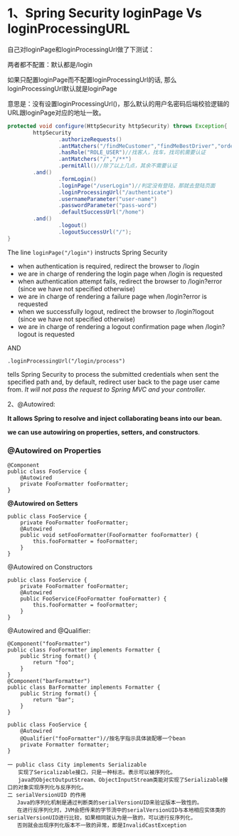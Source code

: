 # 1、Spring Security loginPage Vs loginProcessingURL

自己对loginPage和loginProcessingUrl做了下测试：

两者都不配置：默认都是/login

如果只配置loginPage而不配置loginProcessingUrl的话, 那么loginProcessingUrl默认就是loginPage

意思是：没有设置loginProcessingUrl()，那么默认的用户名密码后端校验逻辑的URL跟loginPage对应的地址一致。

```java
protected void configure(HttpSecurity httpSecurity) throws Exception{
        httpSecurity
                .authorizeRequests()
                .antMatchers("/findMeCustomer","findMeBestDriver","orderTaxi")
                .hasRole("ROLE_USER")//找客人，找车，找司机需要认证
                .antMatchers("/","/**")
                .permitAll()//除了以上几点，其余不需要认证
        .and()
                .formLogin()
                .loginPage("/userLogin")//判定没有登陆，那就去登陆页面
                .loginProcessingUrl("/authenticate")
                .usernameParameter("user-name")
                .passwordParameter("pass-word")
                .defaultSuccessUrl("/home")
        .and()
                .logout()
                .logoutSuccessUrl("/");
}
```

The line `loginPage("/login")` instructs Spring Security

- when authentication is required, redirect the browser to /login
- we are in charge of rendering the login page when /login is requested
- when authentication attempt fails, redirect the browser to /login?error (since we have not specified otherwise)
- we are in charge of rendering a failure page when /login?error is requested
- when we successfully logout, redirect the browser to /login?logout (since we have not specified otherwise)
- we are in charge of rendering a logout confirmation page when /login?logout is requested

AND

```
.loginProcessingUrl("/login/process")
```

tells Spring Security to process the submitted credentials when sent the specified path and, by default, redirect user back to the page user came from. *It will not pass the request to Spring MVC and your controller.*

2、@Autowired:

**It allows Spring to resolve and inject collaborating beans into our bean.**

**we can use autowiring on properties, setters, and constructors**.

###   	@Autowired on Properties

```
@Component
public class FooService {  
    @Autowired
    private FooFormatter fooFormatter;
}
```

**@Autowired on Setters**

```
public class FooService {
    private FooFormatter fooFormatter;
    @Autowired
    public void setFooFormatter(FooFormatter fooFormatter) {
        this.fooFormatter = fooFormatter;
    }
}
```

@Autowired on Constructors

```
public class FooService {
    private FooFormatter fooFormatter;
    @Autowired
    public FooService(FooFormatter fooFormatter) {
        this.fooFormatter = fooFormatter;
    }
}
```

@Autowired and @Qualifier:

```
@Component("fooFormatter")
public class FooFormatter implements Formatter {
    public String format() {
        return "foo";
    }
}
@Component("barFormatter")
public class BarFormatter implements Formatter {
    public String format() {
        return "bar";
    }
}
```

```
public class FooService {
    @Autowired
    @Qualifier("fooFormatter")//按名字指示具体装配哪一个bean
    private Formatter formatter;
}
```



```
一 public class City implements Serializable
　　实现了Sericalizable接口，只是一种标志。表示可以被序列化。
　　java的ObjectOutputStream、ObjectInputStream类能对实现了Serializable接口的对象实现序列化与反序列化。
二 serialVersionUID 的作用
   Java的序列化机制是通过判断类的serialVersionUID来验证版本一致性的。
   在进行反序列化时，JVM会把传来的字节流中的serialVersionUID与本地相应实体类的serialVersionUID进行比较，如果相同就认为是一致的，可以进行反序列化，
   否则就会出现序列化版本不一致的异常，即是InvalidCastException
```

